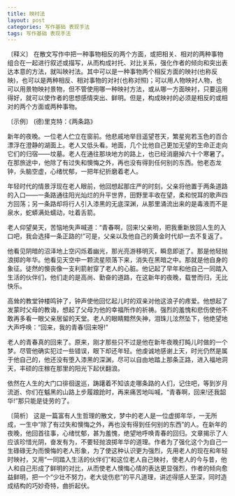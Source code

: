 ```yaml
---
title: 映衬法
layout: post
categories: 写作基础 表现手法
tags: 写作基础 表现手法
---
```


〔释义〕 在散文写作中把一种事物相反的两个方面，或把相关、相对的两种事物组合在一起进行叙述或描写，从而构成衬托、对比关系，强化作者的倾向和突出表达本意的方法，就叫映衬法。其中可以是一种事物两个相反方面的映衬(也称反映)，也可以是两种相反、相对事物的对衬(也称对照)；可以用人物映衬人物，也可以用景物映衬景物，但不管使用哪一种映衬方法，或从哪一方面映衬，只要运用得好，就可以使作者的思想感情突出、鲜明。但是，构成映衬的必须是相反的或相对的两个方面或两种事物。

〔示例〕 (德)里克特：《两条路》

新年的夜晚。一位老人伫立在窗前。他悲戚地举目遥望苍天，繁星宛若玉色的百合漂浮在澄静的湖面上。老人又低头看。地面，几个比他自己更加无望的生命正走向它们的归宿——坟墓。老人在通往那块地方的路上，也已经消磨掉六十个寒暑了。在那旅途中，他除了有过失和懊悔之外，再也没有得到任何别的东西。他老态龙钟，头脑空虚，心绪忧郁，一把年纪折磨着老人。

年轻时代的情景浮现在老人眼前，他回想起那庄严的时刻，父亲将他置于两条道路的入口——一条路通往阳光灿烂的升平世界，田野里丰收在望，柔和悦耳的歌声四方回荡；另一条路却将行人引入漆黑的无底深渊，从那里涌流出来的是毒液而不是泉水，蛇蟒满处蠕动，吐着舌箭。

老人仰望昊天，苦恼地失声喊道：“青春啊，回来!父亲哟，把我重新放回人生的入口吧，我会选择一条正路的!”可是，父亲以及他自己的黄金时代却一去不复返了。

他看见阴暗的沼泽地上空闪烁着幽光，那光亮游移明灭，瞬息即逝了。那是他轻抛浪掷的年华。他看见天空中一颗流星陨落下来，消失在黑暗之中。那就是他自身的象征。徒然的懊丧像一支利箭射穿了老人的心脏。他记起了早年和他自己一同踏入生活的伙伴们，他们走的是高尚、勤奋的道路，在这新年的夜晚，载誉而归，无比快乐。

高耸的教堂钟楼鸣钟了，钟声使他回忆起儿时的双亲对他这浪子的疼爱。他想起了发蒙时父母的教诲，想起了父母为他的幸福所作的祈祷。强烈的羞愧和悲伤使他不敢再多看一眼父亲居留的天堂。老人的眼睛黯然失神，泪珠儿泫然坠下，他绝望地大声呼唤：“回来，我的青春!回来呀!”

老人的青春真的回来了。原来，刚才那些只不过是他在新年夜晚打盹儿时做的一个梦。尽管他确实犯过一些错误，眼下却还年轻。他虔诚地感谢上天，时光仍然是属于他自己的，他还没有堕入漆黑的深渊，尽可以自由地踏上那条正路，进入福地洞天，丰硕的庄稼在那里的阳光下起伏翻浪。

依然在人生的大门口徘徊逡巡，踌躇着不知该走哪条路的人们，记住吧，等到岁月流逝、你们在魆黑的山路上步履踉跄时，再来痛苦地叫喊，“青春啊，回来!还我韶华!”那只能是徒劳的了。

〔简析〕 这是一篇富有人生哲理的散文，梦中的老人是一位虚掷年华，一无所成，一生中“除了有过失和懊悔之外，再也没有得到任何别的东西”的人。在新年的夜晚，他回首往事，心绪忧郁，甚为羞愧，绝望地呼唤青春的回归。文章揭示了人应该珍惜光阴，奋发有为，不要轻抛浪掷年华的道理。作者为了强化这个为自己一生碌碌无为而懊悔的老人形象，为了使这种认识更为强烈，先用老人的现在和年轻时映衬，又用“一同踏入生活的伙伴们”和这位老人自己映衬，使老人的今与昔，他人和自己形成了鲜明的对比，从而使老人懊悔心情的表达更显强烈，作者的倾向愈益鲜明，把一个“少壮不努力，老大徒伤悲”的平凡道理，讲述得感人至深，同时造成结构的巧妙奇特，曲折起伏。 